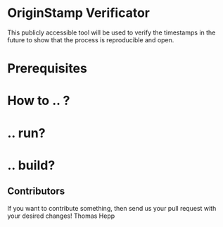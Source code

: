 # OriginStamp Verificator
This publicly accessible tool will be used to verify the timestamps in the future to show that the process is reproducible and open.

# Prerequisites

# How to .. ?

# .. run?

# .. build?

## Contributors
If you want to contribute something, then send us your pull request with your desired changes!
Thomas Hepp
